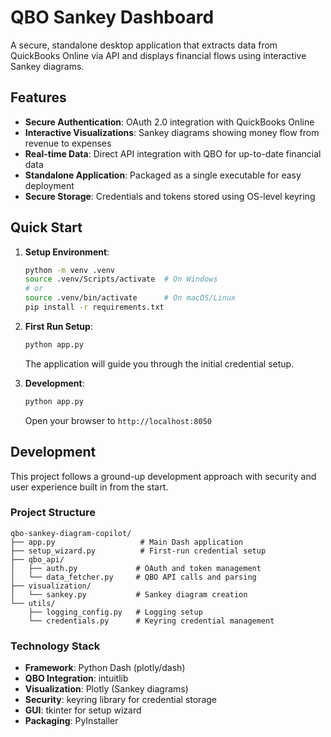 # QBO Sankey Dashboard

A secure, standalone desktop application that extracts data from QuickBooks Online via API and displays financial flows using interactive Sankey diagrams.

## Features

- **Secure Authentication**: OAuth 2.0 integration with QuickBooks Online
- **Interactive Visualizations**: Sankey diagrams showing money flow from revenue to expenses
- **Real-time Data**: Direct API integration with QBO for up-to-date financial data
- **Standalone Application**: Packaged as a single executable for easy deployment
- **Secure Storage**: Credentials and tokens stored using OS-level keyring

## Quick Start

1. **Setup Environment**:
   ```bash
   python -m venv .venv
   source .venv/Scripts/activate  # On Windows
   # or
   source .venv/bin/activate      # On macOS/Linux
   pip install -r requirements.txt
   ```

2. **First Run Setup**:
   ```bash
   python app.py
   ```
   The application will guide you through the initial credential setup.

3. **Development**:
   ```bash
   python app.py
   ```
   Open your browser to `http://localhost:8050`

## Development

This project follows a ground-up development approach with security and user experience built in from the start.

### Project Structure

```
qbo-sankey-diagram-copilot/
├── app.py                   # Main Dash application
├── setup_wizard.py          # First-run credential setup
├── qbo_api/
│   ├── auth.py             # OAuth and token management
│   └── data_fetcher.py     # QBO API calls and parsing
├── visualization/
│   └── sankey.py           # Sankey diagram creation
└── utils/
    ├── logging_config.py   # Logging setup
    └── credentials.py      # Keyring credential management
```

### Technology Stack

- **Framework**: Python Dash (plotly/dash)
- **QBO Integration**: intuitlib
- **Visualization**: Plotly (Sankey diagrams)
- **Security**: keyring library for credential storage
- **GUI**: tkinter for setup wizard
- **Packaging**: PyInstaller

